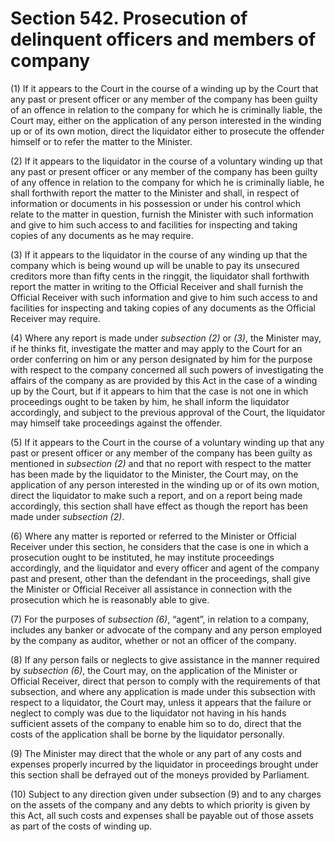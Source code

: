 # Section 542. Prosecution of delinquent officers and members of company

\(1\) If it appears to the Court in the course of a winding up by the Court that any past or present officer or any member of the company has been guilty of an offence in relation to the company for which he is criminally liable, the Court may, either on the application of any person interested in the winding up or of its own motion, direct the liquidator either to prosecute the offender himself or to refer the matter to the Minister.

\(2\) If it appears to the liquidator in the course of a voluntary winding up that any past or present officer or any member of the company has been guilty of any offence in relation to the company for which he is criminally liable, he shall forthwith report the matter to the Minister and shall, in respect of information or documents in his possession or under his control which relate to the matter in question, furnish the Minister with such information and give to him such access to and facilities for inspecting and taking copies of any documents as he may require.

\(3\) If it appears to the liquidator in the course of any winding up that the company which is being wound up will be unable to pay its unsecured creditors more than fifty cents in the ringgit, the liquidator shall forthwith report the matter in writing to the Official Receiver and shall furnish the Official Receiver with such information and give to him such access to and facilities for inspecting and taking copies of any documents as the Official Receiver may require.

\(4\) Where any report is made under _subsection \(2\)_ or _\(3\)_, the Minister may, if he thinks fit, investigate the matter and may apply to the Court for an order conferring on him or any person designated by him for the purpose with respect to the company concerned all such powers of investigating the affairs of the company as are provided by this Act in the case of a winding up by the Court, but if it appears to him that the case is not one in which proceedings ought to be taken by him, he shall inform the liquidator accordingly, and subject to the previous approval of the Court, the liquidator may himself take proceedings against the offender.

\(5\) If it appears to the Court in the course of a voluntary winding up that any past or present officer or any member of the company has been guilty as mentioned in _subsection \(2\)_ and that no report with respect to the matter has been made by the liquidator to the Minister, the Court may, on the application of any person interested in the winding up or of its own motion, direct the liquidator to make such a report, and on a report being made accordingly, this section shall have effect as though the report has been made under _subsection \(2\)_.

\(6\) Where any matter is reported or referred to the Minister or Official Receiver under this section, he considers that the case is one in which a prosecution ought to be instituted, he may institute proceedings accordingly, and the liquidator and every officer and agent of the company past and present, other than the defendant in the proceedings, shall give the Minister or Official Receiver all assistance in connection with the prosecution which he is reasonably able to give.

\(7\) For the purposes of _subsection \(6\)_, “agent”, in relation to a company, includes any banker or advocate of the company and any person employed by the company as auditor, whether or not an officer of the company.

\(8\) If any person fails or neglects to give assistance in the manner required by _subsection \(6\)_, the Court may, on the application of the Minister or Official Receiver, direct that person to comply with the requirements of that subsection, and where any application is made under this subsection with respect to a liquidator, the Court may, unless it appears that the failure or neglect to comply was due to the liquidator not having in his hands sufficient assets of the company to enable him so to do, direct that the costs of the application shall be borne by the liquidator personally.

\(9\) The Minister may direct that the whole or any part of any costs and expenses properly incurred by the liquidator in proceedings brought under this section shall be defrayed out of the moneys provided by Parliament.

\(10\) Subject to any direction given under subsection \(9\) and to any charges on the assets of the company and any debts to which priority is given by this Act, all such costs and expenses shall be payable out of those assets as part of the costs of winding up.

